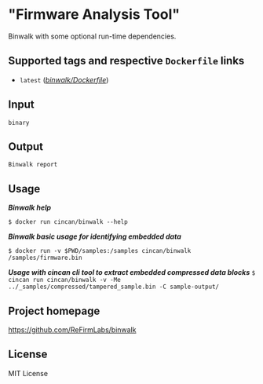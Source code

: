 # "Firmware Analysis Tool"

Binwalk with some optional run-time dependencies.

## Supported tags and respective `Dockerfile` links

* `latest` 
([*binwalk/Dockerfile*](https://gitlab.com/CinCan/dockerfiles/blob/master/binwalk/Dockerfile))

## Input

```
binary
```

## Output

```
Binwalk report
```

## Usage

***Binwalk help***

`$ docker run cincan/binwalk --help`

***Binwalk basic usage for identifying embedded data***

`$ docker run -v $PWD/samples:/samples cincan/binwalk /samples/firmware.bin`

***Usage with cincan cli tool to extract embedded compressed data blocks***
`$ cincan run cincan/binwalk -v -Me ../_samples/compressed/tampered_sample.bin -C sample-output/`

## Project homepage

https://github.com/ReFirmLabs/binwalk

## License

MIT License

